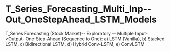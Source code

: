 # T_Series_Forecasting_Multi_Inp--Out_OneStepAhead_LSTM_Models
T_Series Forecasting (Stock Market)-- Exploratory -- Multiple Input->Output- One Step-Ahead (Sequence to One): a) LSTM (Vanilla), b) Stacked LSTM, c) Bidirectional LSTM, d) Hybrid Conv-LSTM, e) ConvLSTM
